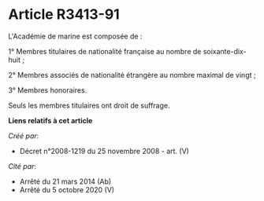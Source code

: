 # Article R3413-91

L'Académie de marine est composée de :

1° Membres titulaires de nationalité française au nombre de soixante-dix-huit ;

2° Membres associés de nationalité étrangère au nombre maximal de vingt ;

3° Membres honoraires.

Seuls les membres titulaires ont droit de suffrage.

**Liens relatifs à cet article**

_Créé par_:

  - Décret n°2008-1219 du 25 novembre 2008 - art. (V)

_Cité par_:

  - Arrêté du 21 mars 2014 (Ab)
  - Arrêté du 5 octobre 2020 (V)
